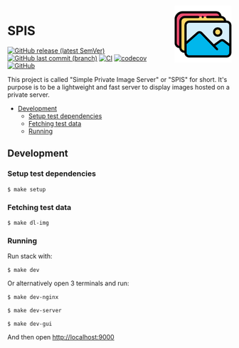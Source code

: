 <img align="right" width="128" height="128" src="logo.png">

<h1>SPIS</h1>

[![GitHub release (latest SemVer)](https://img.shields.io/github/v/release/gbbirkisson/spis)](https://github.com/gbbirkisson/spis/releases)
[![GitHub last commit (branch)](https://img.shields.io/github/last-commit/gbbirkisson/spis/main)](https://github.com/gbbirkisson/spis/commits/main)
[![CI](https://github.com/gbbirkisson/spis/actions/workflows/ci.yml/badge.svg?branch=main)](https://github.com/gbbirkisson/spis/actions/workflows/ci.yml)
[![codecov](https://codecov.io/github/gbbirkisson/spis/branch/main/graph/badge.svg?token=5VQHEBQ7JV)](https://codecov.io/github/gbbirkisson/spis)
[![GitHub](https://img.shields.io/github/license/gbbirkisson/spis)](https://github.com/gbbirkisson/spis/blob/main/LICENSE)

This project is called "Simple Private Image Server" or "SPIS" for short. It's purpose is to be a lightweight and fast server to display images hosted on a private server.

- [Development](#development)
  - [Setup test dependencies](#setup-test-dependencies)
  - [Fetching test data](#fetching-test-data)
  - [Running](#running)

## Development

### Setup test dependencies

```console
$ make setup
```

### Fetching test data

```console
$ make dl-img
```

### Running

Run stack with:

```console
$ make dev
```

Or alternatively open 3 terminals and run:

```console
$ make dev-nginx
```

```console
$ make dev-server
```

```console
$ make dev-gui
```

And then open [http://localhost:9000](http://localhost:9000)